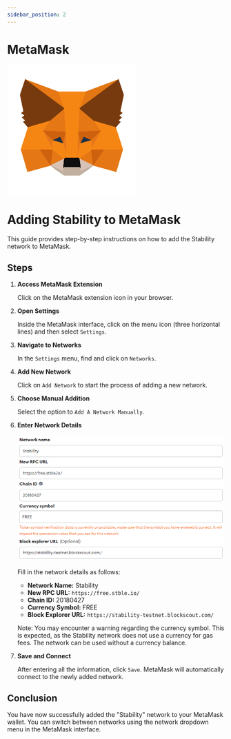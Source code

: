 ```yaml
---
sidebar_position: 2
---
```


# MetaMask

![MetaMask Logo](../../../static/img/metamask.png)

# Adding Stability to MetaMask

This guide provides step-by-step instructions on how to add the Stability network to MetaMask.

## Steps

1. **Access MetaMask Extension**

    Click on the MetaMask extension icon in your browser.

2. **Open Settings**

    Inside the MetaMask interface, click on the menu icon (three horizontal lines) and then select `Settings`.

3. **Navigate to Networks**

    In the `Settings` menu, find and click on `Networks`.

4. **Add New Network**

    Click on `Add Network` to start the process of adding a new network.

5. **Choose Manual Addition**

    Select the option to `Add A Network Manually`.

6. **Enter Network Details**

    ![MetaMask RPC Screenshot](../../../static/img/stability-metamask-screenshot.png)

    Fill in the network details as follows:

    - **Network Name:** Stability
    - **New RPC URL:** `https://free.stble.io/`
    - **Chain ID:** 20180427
    - **Currency Symbol:** FREE
    - **Block Explorer URL:** `https://stability-testnet.blockscout.com/`

    Note: You may encounter a warning regarding the currency symbol. This is expected, as the Stability network does not use a currency for gas fees. The network can be used without a currency balance.

7. **Save and Connect**

    After entering all the information, click `Save`. MetaMask will automatically connect to the newly added network.

## Conclusion

You have now successfully added the "Stability" network to your MetaMask wallet. You can switch between networks using the network dropdown menu in the MetaMask interface.